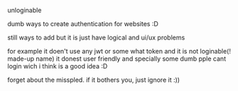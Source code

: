 unloginable

dumb ways to create authentication for websites :D

still ways to add but it is just have logical and ui/ux problems

for example it doen't use any jwt or some what token and it is not loginable(! made-up name)
it donest user friendly and specially some dumb pple cant login wich i think is a good idea :D

forget about the misspled. if it bothers you, just ignore it :))
